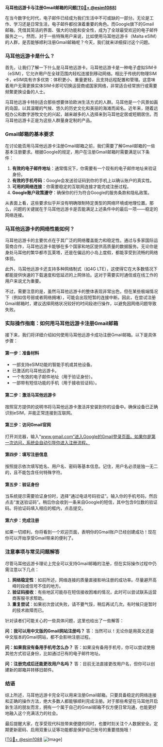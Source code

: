 **马耳他远游卡与注册Gmail邮箱的问题[[TG💪+ @esim1088](https://t.me/s/esim1088)]**

在当今数字化时代，电子邮件已经成为我们生活中不可或缺的一部分。无论是工作、学习还是日常生活，电子邮件都扮演着重要的角色。而Google旗下的Gmail邮箱，凭借其简洁的界面、强大的功能和安全性，成为了全球最受欢迎的电子邮件服务之一。然而，对于一些特殊用户来说，比如使用马耳他远游卡（Malta eSIM）的人群，是否能够顺利注册Gmail邮箱呢？今天，我们就来详细探讨这个问题。

### 马耳他远游卡是什么？

首先，让我们了解一下什么是马耳他远游卡。马耳他远游卡是一种电子虚拟SIM卡（eSIM），它允许用户在全球范围内轻松连接到移动网络。相比于传统的物理SIM卡，eSIM具有许多优势：体积更小、重量更轻，且支持远程配置和管理。这意味着用户无需更换实体SIM卡即可切换运营商或国家网络，非常适合经常旅行或需要频繁更换设备的人士。

马耳他远游卡特别适合那些想要体验欧洲生活方式的人群。马耳他是一个风景如画的岛国，以其温暖的气候、悠久的历史文化和美丽的海滩而闻名。近年来，随着远程办公和数字游牧文化的兴起，越来越多的人选择来到马耳他定居或短期居住。而马耳他远游卡正是为这些人群量身定制的产品。

### Gmail邮箱的基本要求

在讨论能否用马耳他远游卡注册Gmail邮箱之前，我们需要了解Gmail邮箱的一些基本注册要求。根据Google的规定，用户在注册Gmail邮箱时需要满足以下条件：

1. **有效的电子邮件地址**：通常情况下，你需要有一个现有的电子邮件地址来验证身份。
2. **有效的手机号码**：Google会发送验证码到你的手机上以确认账户的真实性。
3. **可用的网络连接**：你需要稳定的互联网连接才能完成注册过程。
4. **Google账户政策遵守**：确保你的行为符合Google的服务条款和隐私政策。

从表面上看，这些要求似乎并没有明确限制特定类型的网络环境或地理位置。那么，问题的关键就在于马耳他远游卡是否能满足上述条件中的最后一项——稳定的网络连接。

### 马耳他远游卡的网络性能如何？

马耳他远游卡的主要优点在于其广泛的网络覆盖能力和稳定性。通过与多家国际运营商合作，马耳他远游卡能够在多个国家和地区提供高质量的数据服务。无论你是身处马耳他的繁华都市瓦莱塔，还是在偏远的小岛上度假，都能享受到流畅的网络体验。

此外，马耳他远游卡还支持多种网络制式（如4G LTE），这使得它在大多数情况下都能提供快速的下载速度和低延迟的上网体验。这对于需要实时通信或在线工作的用户来说尤为重要。

不过，需要注意的是，虽然马耳他远游卡的整体表现非常出色，但在某些极端情况下（例如信号弱或者网络拥堵），可能会出现短暂的连接中断。因此，在尝试注册Gmail邮箱时，建议选择网络状况较好的时间段进行操作，以避免因网络问题导致失败。

### 实际操作指南：如何用马耳他远游卡注册Gmail邮箱

接下来，我们将详细介绍如何使用马耳他远游卡成功注册Gmail邮箱。以下是具体步骤：

#### 第一步：准备材料
- 一部支持eSIM功能的智能手机或其他设备。
- 已激活的马耳他远游卡。
- 一个有效的电子邮件地址（用于验证身份）。
- 一部带有短信功能的手机（用于接收验证码）。

#### 第二步：激活马耳他远游卡
按照官方提供的说明书将马耳他远游卡激活并安装到你的设备中。确保设备已正确识别eSIM，并能正常连接到互联网。

#### 第三步：访问Gmail官网
打开浏览器，输入“www.gmail.com”进入Google的Gmail登录页面。如果你是第一次访问，系统会自动引导你进入注册流程。

#### 第四步：填写注册信息
按照提示依次填写姓名、用户名、密码等基本信息。记住，用户名必须是独一无二的，且不能包含任何特殊字符。

#### 第五步：验证身份
当系统提示需要验证身份时，选择“通过电话号码验证”。输入你的手机号码，然后点击“发送验证码”。稍后你会收到一条来自Google的短信，其中包含6位数的验证码。将验证码填入相应的框内，点击提交。

#### 第六步：完成注册
如果一切顺利，你将看到一个欢迎页面，表明你的Gmail账户已经创建成功！现在你可以开始享受Gmail带来的便利了。

### 注意事项与常见问题解答

尽管马耳他远游卡理论上完全可以支持Gmail邮箱的注册，但在实际操作过程中仍需注意以下几点：

1. **网络稳定性**：如前所述，网络连接的质量直接影响注册的成功率。尽量避开高峰时段或信号不佳的地方。
2. **验证码接收**：有些地区可能存在短信接收困难的情况，此时可以尝试联系运营商客服寻求帮助。
3. **重复尝试**：如果初次尝试失败，请不要气馁，稍后再试几次。有时候只是暂时的技术故障而已。

针对读者们可能关心的一些具体问题，这里也给出了一些解答：

**问：我可以用中文版的Gmail网站注册吗？**
答：当然可以！无论你是用英文还是中文版本的Gmail网站，都不会影响注册过程。

**问：如果我没有备用手机号怎么办？**
答：如果没有备用手机号，你可以尝试使用其他方式验证身份，比如通过已有的电子邮件地址。

**问：注册完成后还能更改用户名吗？**
答：目前无法直接更改用户名，但你可以创建新的邮箱并转移旧邮件。

### 结语

综上所述，马耳他远游卡完全可以用来注册Gmail邮箱。只要具备稳定的网络连接和正确的操作方法，绝大多数人都能够顺利完成注册。对于那些希望在马耳他开启新生活的朋友而言，拥有一个属于自己的Gmail邮箱不仅方便日常沟通，也能更好地融入这个充满活力的社会。

最后提醒大家，在享受现代科技带来便捷的同时，也要时刻关注个人数据安全。定期更新密码、启用双重认证等功能都是保护自己账号的重要措施哦！

[[TG💪+ @esim1088](https://t.me/s/esim1088) ![Image](https://i.postimg.cc/4NQfJmqS/Snipaste-2025-05-13-00-14-12.png)]